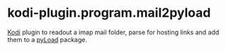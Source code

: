 # kodi-plugin.program.mail2pyload

[Kodi](https://kodi.tv/) plugin to readout a imap mail folder, parse for hosting links and add them to a 
[pyLoad](https://pyload.net/) package.
